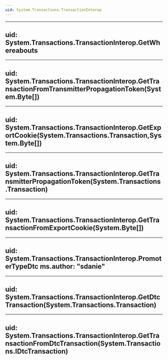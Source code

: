 ```yaml
---
uid: System.Transactions.TransactionInterop
---
```


---
uid: System.Transactions.TransactionInterop.GetWhereabouts
---

---
uid: System.Transactions.TransactionInterop.GetTransactionFromTransmitterPropagationToken(System.Byte[])
---

---
uid: System.Transactions.TransactionInterop.GetExportCookie(System.Transactions.Transaction,System.Byte[])
---

---
uid: System.Transactions.TransactionInterop.GetTransmitterPropagationToken(System.Transactions.Transaction)
---

---
uid: System.Transactions.TransactionInterop.GetTransactionFromExportCookie(System.Byte[])
---

---
uid: System.Transactions.TransactionInterop.PromoterTypeDtc
ms.author: "sdanie"
---

---
uid: System.Transactions.TransactionInterop.GetDtcTransaction(System.Transactions.Transaction)
---

---
uid: System.Transactions.TransactionInterop.GetTransactionFromDtcTransaction(System.Transactions.IDtcTransaction)
---
